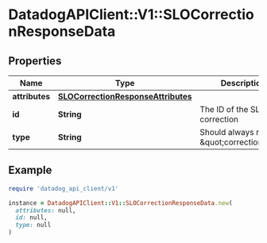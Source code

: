 # DatadogAPIClient::V1::SLOCorrectionResponseData

## Properties

| Name | Type | Description | Notes |
| ---- | ---- | ----------- | ----- |
| **attributes** | [**SLOCorrectionResponseAttributes**](SLOCorrectionResponseAttributes.md) |  | [optional] |
| **id** | **String** | The ID of the SLO correction | [optional] |
| **type** | **String** | Should always return \&quot;correction\&quot; | [optional] |

## Example

```ruby
require 'datadog_api_client/v1'

instance = DatadogAPIClient::V1::SLOCorrectionResponseData.new(
  attributes: null,
  id: null,
  type: null
)
```

